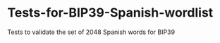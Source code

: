 Tests-for-BIP39-Spanish-wordlist
================================

Tests to validate the set of 2048 Spanish words for BIP39
